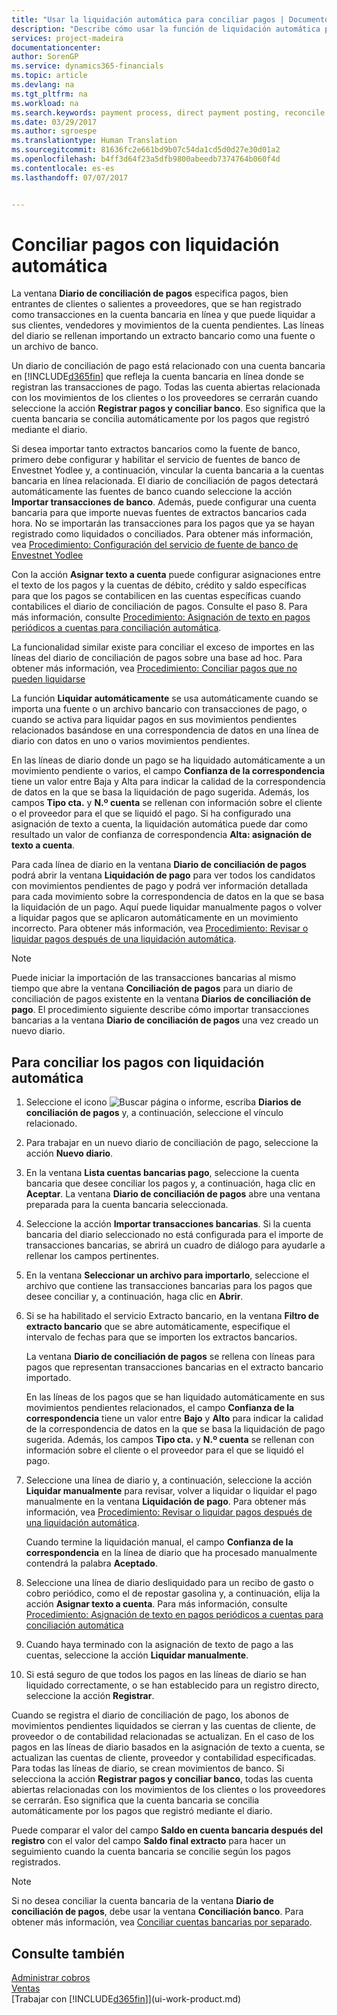 ```yaml
---
title: "Usar la liquidación automática para conciliar pagos | Documentos de Microsoft"
description: "Describe cómo usar la función de liquidación automática para liquidar pagos o recibos de efectivo en sus movimientos pendientes relacionados y conciliar pagos."
services: project-madeira
documentationcenter: 
author: SorenGP
ms.service: dynamics365-financials
ms.topic: article
ms.devlang: na
ms.tgt_pltfrm: na
ms.workload: na
ms.search.keywords: payment process, direct payment posting, reconcile payment, expenses, cash receipts
ms.date: 03/29/2017
ms.author: sgroespe
ms.translationtype: Human Translation
ms.sourcegitcommit: 81636fc2e661bd9b07c54da1cd5d0d27e30d01a2
ms.openlocfilehash: b4ff3d64f23a5dfb9800abeedb7374764b060f4d
ms.contentlocale: es-es
ms.lasthandoff: 07/07/2017


---
```

# <a name="how-to-reconcile-payments-using-automatic-application"></a>Conciliar pagos con liquidación automática
La ventana **Diario de conciliación de pagos** especifica pagos, bien entrantes de clientes o salientes a proveedores, que se han registrado como transacciones en la cuenta bancaria en línea y que puede liquidar a sus clientes, vendedores y movimientos de la cuenta pendientes. Las líneas del diario se rellenan importando un extracto bancario como una fuente o un archivo de banco.

Un diario de conciliación de pago está relacionado con una cuenta bancaria en [!INCLUDE[d365fin](includes/d365fin_md.md)] que refleja la cuenta bancaria en línea donde se registran las transacciones de pago. Todas las cuenta abiertas relacionada con los movimientos de los clientes o los proveedores se cerrarán cuando seleccione la acción **Registrar pagos y conciliar banco**. Eso significa que la cuenta bancaria se concilia automáticamente por los pagos que registró mediante el diario.

Si desea importar tanto extractos bancarios como la fuente de banco, primero debe configurar y habilitar el servicio de fuentes de banco de Envestnet Yodlee y, a continuación, vincular la cuenta bancaria a la cuentas bancaria en línea relacionada. El diario de conciliación de pagos detectará automáticamente las fuentes de banco cuando seleccione la acción **Importar transacciones de banco**. Además, puede configurar una cuenta bancaria para que importe nuevas fuentes de extractos bancarios cada hora. No se importarán las transacciones para los pagos que ya se hayan registrado como liquidados o conciliados. Para obtener más información, vea [Procedimiento: Configuración del servicio de fuente de banco de Envestnet Yodlee](bank-how-setup-bank-statement-service.md)

Con la acción **Asignar texto a cuenta** puede configurar asignaciones entre el texto de los pagos y la cuentas de débito, crédito y saldo específicas para que los pagos se contabilicen en las cuentas específicas cuando contabilices el diario de conciliación de pagos. Consulte el paso 8. Para más información, consulte [Procedimiento: Asignación de texto en pagos periódicos a cuentas para conciliación automática](receivables-how-map-text-recurring-payments-accounts-auto-reconcilliation.md).

La funcionalidad similar existe para conciliar el exceso de importes en las líneas del diario de conciliación de pagos sobre una base ad hoc. Para obtener más información, vea [Procedimiento: Conciliar pagos que no pueden liquidarse](receivables-how-reconcile-payments-cannot-apply-auto.md)

La función **Liquidar automáticamente** se usa automáticamente cuando se importa una fuente o un archivo bancario con transacciones de pago, o cuando se activa para liquidar pagos en sus movimientos pendientes relacionados basándose en una correspondencia de datos en una línea de diario con datos en uno o varios movimientos pendientes.

En las líneas de diario donde un pago se ha liquidado automáticamente a un movimiento pendiente o varios, el campo **Confianza de la correspondencia** tiene un valor entre Baja y Alta para indicar la calidad de la correspondencia de datos en la que se basa la liquidación de pago sugerida. Además, los campos **Tipo cta.** y **N.º cuenta** se rellenan con información sobre el cliente o el proveedor para el que se liquidó el pago. Si ha configurado una asignación de texto a cuenta, la liquidación automática puede dar como resultado un valor de confianza de correspondencia **Alta: asignación de texto a cuenta**.

Para cada línea de diario en la ventana **Diario de conciliación de pagos** podrá abrir la ventana **Liquidación de pago** para ver todos los candidatos con movimientos pendientes de pago y podrá ver información detallada para cada movimiento sobre la correspondencia de datos en la que se basa la liquidación de un pago. Aquí puede liquidar manualmente pagos o volver a liquidar pagos que se aplicaron automáticamente en un movimiento incorrecto. Para obtener más información, vea [Procedimiento: Revisar o liquidar pagos después de una liquidación automática](receivables-how-review-apply-payments-auto-application.md).

> [!NOTE]  
>   Puede iniciar la importación de las transacciones bancarias al mismo tiempo que abre la ventana **Conciliación de pagos** para un diario de conciliación de pagos existente en la ventana **Diarios de conciliación de pago**. El procedimiento siguiente describe cómo importar transacciones bancarias a la ventana **Diario de conciliación de pagos** una vez creado un nuevo diario.

## <a name="to-reconcile-payments-using-automatic-application"></a>Para conciliar los pagos con liquidación automática
1. Seleccione el icono ![Buscar página o informe](media/ui-search/search_small.png "icono Buscar página o informe"), escriba **Diarios de conciliación de pagos** y, a continuación, seleccione el vínculo relacionado.
2. Para trabajar en un nuevo diario de conciliación de pago, seleccione la acción **Nuevo diario**.
3. En la ventana **Lista cuentas bancarias pago**, seleccione la cuenta bancaria que desee conciliar los pagos y, a continuación, haga clic en **Aceptar**.
   La ventana **Diario de conciliación de pagos** abre una ventana preparada para la cuenta bancaria seleccionada.
4. Seleccione la acción **Importar transacciones bancarias**.
   Si la cuenta bancaria del diario seleccionado no está configurada para el importe de transacciones bancarias, se abrirá un cuadro de diálogo para ayudarle a rellenar los campos pertinentes.
5. En la ventana **Seleccionar un archivo para importarlo**, seleccione el archivo que contiene las transacciones bancarias para los pagos que desee conciliar y, a continuación, haga clic en **Abrir**.  
6. Si se ha habilitado el servicio Extracto bancario, en la ventana **Filtro de extracto bancario** que se abre automáticamente, especifique el intervalo de fechas para que se importen los extractos bancarios.

    La ventana **Diario de conciliación de pagos** se rellena con líneas para pagos que representan transacciones bancarias en el extracto bancario importado.

    En las líneas de los pagos que se han liquidado automáticamente en sus movimientos pendientes relacionados, el campo **Confianza de la correspondencia** tiene un valor entre **Bajo** y **Alto** para indicar la calidad de la correspondencia de datos en la que se basa la liquidación de pago sugerida. Además, los campos **Tipo cta.** y **N.º cuenta** se rellenan con información sobre el cliente o el proveedor para el que se liquidó el pago.
7. Seleccione una línea de diario y, a continuación, seleccione la acción **Liquidar manualmente** para revisar, volver a liquidar o liquidar el pago manualmente en la ventana **Liquidación de pago**. Para obtener más información, vea [Procedimiento: Revisar o liquidar pagos después de una liquidación automática](receivables-how-review-apply-payments-auto-application.md).

    Cuando termine la liquidación manual, el campo **Confianza de la correspondencia** en la línea de diario que ha procesado manualmente contendrá la palabra **Aceptado**.
8. Seleccione una línea de diario desliquidado para un recibo de gasto o cobro periódico, como el de repostar gasolina y, a continuación, elija la acción **Asignar texto a cuenta**. Para más información, consulte [Procedimiento: Asignación de texto en pagos periódicos a cuentas para conciliación automática](receivables-how-map-text-recurring-payments-accounts-auto-reconcilliation.md)
9. Cuando haya terminado con la asignación de texto de pago a las cuentas, seleccione la acción **Liquidar manualmente**.
10. Si está seguro de que todos los pagos en las líneas de diario se han liquidado correctamente, o se han establecido para un registro directo, seleccione la acción **Registrar**.

Cuando se registra el diario de conciliación de pago, los abonos de movimientos pendientes liquidados se cierran y las cuentas de cliente, de proveedor o de contabilidad relacionadas se actualizan. En el caso de los pagos en las líneas de diario basados en la asignación de texto a cuenta, se actualizan las cuentas de cliente, proveedor y contabilidad especificadas. Para todas las líneas de diario, se crean movimientos de banco. Si selecciona la acción **Registrar pagos y conciliar banco**, todas las cuenta abiertas relacionadas con los movimientos de los clientes o los proveedores se cerrarán. Eso significa que la cuenta bancaria se concilia automáticamente por los pagos que registró mediante el diario.

Puede comparar el valor del campo **Saldo en cuenta bancaria después del registro** con el valor del campo **Saldo final extracto** para hacer un seguimiento cuando la cuenta bancaria se concilie según los pagos registrados.

> [!NOTE]  
>   Si no desea conciliar la cuenta bancaria de la ventana **Diario de conciliación de pagos**, debe usar la ventana **Conciliación banco**. Para obtener más información, vea [Conciliar cuentas bancarias por separado](bank-how-reconcile-bank-accounts-separately.md).

## <a name="see-also"></a>Consulte también
[Administrar cobros](receivables-manage-receivables.md)  
[Ventas](sales-manage-sales.md)  
[Trabajar con [!INCLUDE[d365fin](includes/d365fin_md.md)]](ui-work-product.md)


